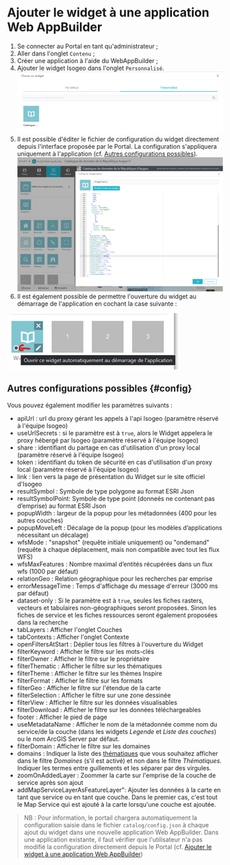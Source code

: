 # Ajouter le widget à une application Web AppBuilder

1. Se connecter au Portal en tant qu'administrateur ;
2. Aller dans l'onglet `Contenu` ;
3. Créer une application à l'aide du WebAppBuilder ;
4. Ajouter le widget Isogeo dans l'onglet `Personnalisé`.
!["Ajouter le widget à une application"](../../assets/add_widget_application.png)
5. Il est possible d'éditer le fichier de configuration du widget directement depuis l'interface proposée par le Portal. La configuration s'appliquera uniquement à l'application (cf. [Autres configurations possibles](#config)).
!["Ajouter le widget à une application"](../../assets/update_widget_configuration_inside_application.png)
6. Il est également possible de permettre l'ouverture du widget au démarrage de l'application en cochant la case suivante :

!["Ouvrir le widget automatiquement au démarrage de l'application"](../../assets/open_widget_at_starting.png)

## Autres configurations possibles {#config}

Vous pouvez également modifier les paramètres suivants :

* apiUrl : url du proxy gérant les appels à l'api Isogeo (paramètre réservé à l'équipe Isogeo)
* useUrlSecrets : si le paramètre est à `true`, alors le Widget appelera le proxy hébergé par Isogeo (paramètre réservé à l'équipe Isogeo)
* share : identifiant du partage en cas d'utilisation d'un proxy local (paramètre réservé à l'équipe Isogeo)
* token : identifiant du token de sécurité en cas d'utilisation d'un proxy local (paramètre réservé à l'équipe Isogeo)
* link : lien vers la page de présentation du Widget sur le site officiel d'Isogeo
* resultSymbol : Symbole de type polygone au format ESRI Json
* resultSymbolPoint: Symbole de type point (donneés ne contenant pas d’emprise) au format ESRI Json
* popupWidth : largeur de la popup pour les métadonnées (400 pour les autres couches)
* popupMoveLeft : Décalage de la popup (pour les modèles d’applications nécessitant un décalage)
* wfsMode : "snapshot" (requête initiale uniquement) ou "ondemand" (requête à chaque déplacement, mais non
compatible avec tout les flux WFS)
* wfsMaxFeatures : Nombre maximal d’entités récupérées dans un flux wfs (1000 par défaut)
* relationGeo : Relation géographique pour les recherches par emprise
* errorMessageTime : Temps d'affichage du message d'erreur (3000 ms par défaut)
* dataset-only : Si le paramètre est à `true`, seules les fiches rasters, vecteurs et tabulaires non-géographiques seront proposées. Sinon les fiches de service et les fiches ressources seront également proposées dans la recherche 
* tabLayers : Afficher l'onglet Couches
* tabContexts : Afficher l'onglet Contexte
* openFiltersAtStart : Déplier tous les filtres à l'ouverture du Widget
* filterKeyword : Afficher le filtre sur les mots-clés
* filterOwner : Afficher le filtre sur le propriétaire
* filterThematic : Afficher le filtre sur les thématiques
* filterTheme : Afficher le filtre sur les thèmes Inspire
* filterFormat : Afficher le filtre sur les formats
* filterGeo : Afficher le filtre sur l'étendue de la carte
* filterSelection : Afficher le filtre sur une zone dessinée
* filterView : Afficher le filtre sur les données visualisables
* filterDownload : Afficher le filtre sur les données téléchargeables
* footer : Afficher le pied de page
* useMetadataName : Afficher le nom de la métadonnée comme nom du service/de la couche (dans les widgets *Legende* et *Liste des couches*) ou le nom ArcGIS Server par défaut.
* filterDomain : Afficher le filtre sur les domaines
* domains : Indiquer la liste des [thématiques](https://help.isogeo.com/admin/fr/features/admin/group_themes.html) que vous souhaitez afficher dans le filtre *Domaines* (s'il est activé) et non dans le filtre *Thématiques*. Indiquer les termes entre guillements et les séparer par des virgules.
* zoomOnAddedLayer : Zoommer la carte sur l'emprise de la couche de service après son ajout
* addMapServiceLayerAsFeatureLayer": Ajouter les données à la carte en tant que service ou en tant que couche. Dans le premier cas, c'est tout le Map Service qui est ajouté à la carte lorsqu'une couche est ajoutée.

> NB : Pour information, le portail chargera automatiquement la configuration saisie dans le fichier `catalog/config.json` à chaque ajout du widget dans une nouvelle application Web AppBuilder. Dans une application existante, il faut vérifier que l'utilisateur n'a pas modifié la configuration directement depuis le Portal (cf. [Ajouter le widget à une application Web AppBuilder](/installation-portal/addwidgetapplication.md))